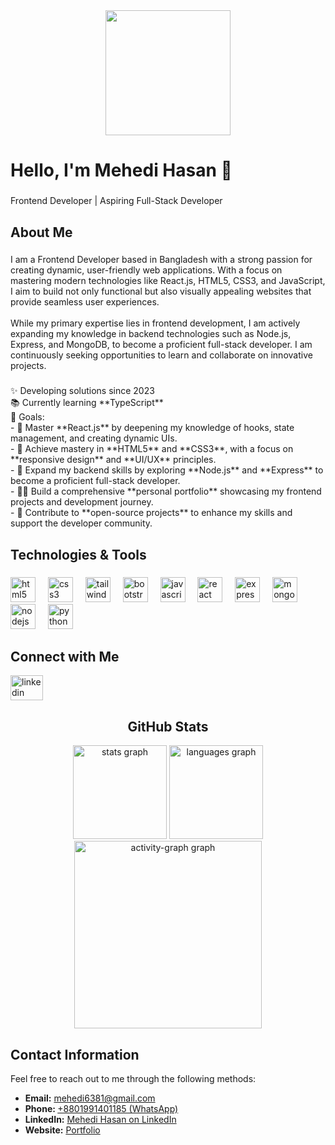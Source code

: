 <div align="center">
  <img height="200" src="https://i.ibb.co.com/M5sY2q7/github-header-image-1.png" />
</div>

###

<h1 align="left">Hello, I'm Mehedi Hasan 👋</h1>

###

<p align="left">Frontend Developer | Aspiring Full-Stack Developer</p>

###

<h2 align="left">About Me</h2>

###

<p align="left">
  I am a Frontend Developer based in Bangladesh with a strong passion for creating dynamic, user-friendly web applications. With a focus on mastering modern technologies like React.js, HTML5, CSS3, and JavaScript, I aim to build not only functional but also visually appealing websites that provide seamless user experiences.
  <br><br>
  While my primary expertise lies in frontend development, I am actively expanding my knowledge in backend technologies such as Node.js, Express, and MongoDB, to become a proficient full-stack developer. I am continuously seeking opportunities to learn and collaborate on innovative projects.
</p>

###

<p align="left">
  ✨ Developing solutions since 2023<br>
  📚 Currently learning **TypeScript**<br>
  🎯 Goals: <br>
  - 🚀 Master **React.js** by deepening my knowledge of hooks, state management, and creating dynamic UIs.<br>
  - 🎨 Achieve mastery in **HTML5** and **CSS3**, with a focus on **responsive design** and **UI/UX** principles.<br>
  - 🌱 Expand my backend skills by exploring **Node.js** and **Express** to become a proficient full-stack developer.<br>
  - 🧑‍💻 Build a comprehensive **personal portfolio** showcasing my frontend projects and development journey.<br>
  - 🤝 Contribute to **open-source projects** to enhance my skills and support the developer community.
</p>

###

<h2 align="left">Technologies & Tools</h2>

###

<div align="left">
  <img src="https://cdn.jsdelivr.net/gh/devicons/devicon/icons/html5/html5-plain-wordmark.svg" height="40" alt="html5 logo" />
  <img width="12" />
  <img src="https://cdn.jsdelivr.net/gh/devicons/devicon/icons/css3/css3-plain-wordmark.svg" height="40" alt="css3 logo" />
  <img width="12" />
  <img src="https://cdn.jsdelivr.net/gh/devicons/devicon/icons/tailwindcss/tailwindcss-original-wordmark.svg" height="40" alt="tailwindcss logo" />
  <img width="12" />
  <img src="https://cdn.jsdelivr.net/gh/devicons/devicon/icons/bootstrap/bootstrap-original-wordmark.svg" height="40" alt="bootstrap logo" />
  <img width="12" />
  <img src="https://cdn.jsdelivr.net/gh/devicons/devicon/icons/javascript/javascript-plain.svg" height="40" alt="javascript logo" />
  <img width="12" />
  <img src="https://cdn.jsdelivr.net/gh/devicons/devicon/icons/react/react-original-wordmark.svg" height="40" alt="react logo" />
  <img width="12" />
  <img src="https://cdn.jsdelivr.net/gh/devicons/devicon/icons/express/express-original.svg" height="40" alt="express logo" />
  <img width="12" />
  <img src="https://cdn.jsdelivr.net/gh/devicons/devicon/icons/mongodb/mongodb-plain-wordmark.svg" height="40" alt="mongodb logo" />
  <img width="12" />
  <img src="https://cdn.jsdelivr.net/gh/devicons/devicon/icons/nodejs/nodejs-original.svg" height="40" alt="nodejs logo" />
  <img width="12" />
  <img src="https://cdn.jsdelivr.net/gh/devicons/devicon/icons/python/python-original.svg" height="40" alt="python logo" />
</div>

###

<h2 align="left">Connect with Me</h2>

<div align="left">
  <a href="https://www.linkedin.com/in/mehedi-hasan-rihat-4b8637277/" target="_blank">
    <img src="https://raw.githubusercontent.com/maurodesouza/profile-readme-generator/master/src/assets/icons/social/linkedin/default.svg" width="52" height="40" alt="linkedin logo" />
  </a>
</div>

###

<h2 align="center">GitHub Stats</h2>

<div align="center">
  <img src="https://github-readme-stats.vercel.app/api?username=mehedi-hasan-rihat&hide_title=false&hide_rank=false&show_icons=true&include_all_commits=true&count_private=true&disable_animations=false&theme=dracula&locale=en&hide_border=false&order=1" height="150" alt="stats graph" />
  
  <img src="https://github-readme-stats.vercel.app/api/top-langs?username=mehedi-hasan-rihat&locale=en&hide_title=false&layout=compact&card_width=320&langs_count=5&theme=dracula&hide_border=false&order=2" height="150" alt="languages graph" />
  <img src="https://github-readme-activity-graph.vercel.app/graph?username=mehedi-hasan-rihat&radius=16&theme=react&area=true&order=5" height="300" alt="activity-graph graph" />
</div>

###

<h2 align="left">Contact Information</h2>

<p align="left">Feel free to reach out to me through the following methods:</p>

<ul align="left">
  <li><strong>Email:</strong> <a href="mailto:mehedi6381@gmail.com">mehedi6381@gmail.com</a></li>
  <li><strong>Phone: </strong> <a href="https://wa.me/+8801991401185" target="_blank">+8801991401185 (WhatsApp)</a></li>

  <li><strong>LinkedIn:</strong> <a href="https://www.linkedin.com/in/mehedi-hasan-rihat/" target="_blank">Mehedi Hasan on LinkedIn</a></li>
  <li><strong>Website:</strong> <a href="https://mehedi-hasan-rihat.netlify.app/" target="_blank">Portfolio</a></li>
</ul>
